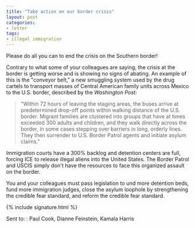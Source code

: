 ```yaml
---
title: "Take action on our border crisis"
layout: post
categories:
- letter
tags:
- illegal immigration
---
```


Please do all you can to end the crisis on the Southern border!

Contrary to what some of your colleagues are saying, the crisis at the border is getting worse and is showing no signs of abating. An example of this is the "conveyor belt," a new smuggling system used by the drug cartels to transport masses of Central American family units across Mexico to the U.S. border, described by the *Washington Post:*

> "Within 72 hours of leaving the staging areas, the buses arrive at predetermined drop-off points within walking distance of the U.S. border. Migrant families are clustered into groups that have at times exceeded 300 adults and children, and they walk directly across the border, in some cases stepping over barriers in long, orderly lines. They then surrender to U.S. Border Patrol agents and initiate asylum claims."

Immigration courts have a 300% backlog and detention centers are full, forcing ICE to release illegal aliens into the United States. The Border Patrol and USCIS simply don't have the resources to face this organized assault on the border.

You and your colleagues must pass legislation to und more detention beds, fund more immigration judges, close the asylum loophole by strengthening the credible fear standard, and reform the credible fear standard.

{% include signature.html %}

Sent to:
: Paul Cook, Dianne Feinstein, Kamala Harris
